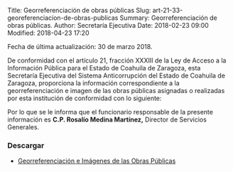 Title: Georreferenciación de obras públicas
Slug: art-21-33-georeferenciacion-de-obras-publicas
Summary: Georreferenciación de obras públicas.
Author: Secretaría Ejecutiva
Date: 2018-02-23 09:00
Modified: 2018-04-23 17:20


Fecha de última actualización: 30 de marzo 2018.

De conformidad con el artículo 21, fracción XXXIII de la Ley de Acceso
a la Información Pública para el Estado de Coahuila de Zaragoza, esta
Secretaría Ejecutiva del Sistema Anticorrupción del Estado de Coahuila
de Zaragoza,  proporciona la información correspondiente a la
georreferenciación e imagen de las obras públicas asignadas o
realizadas por esta institución de conformidad con lo siguiente:

Por lo que se le informa que el funcionario responsable de la presente
información es **C.P. Rosalío Medina Martínez,** Director de Servicios
Generales.

### Descargar

* [Georreferenciación e Imágenes de las Obras Públicas](georreferenciacion-imagenes-obras-publicas.pdf)
